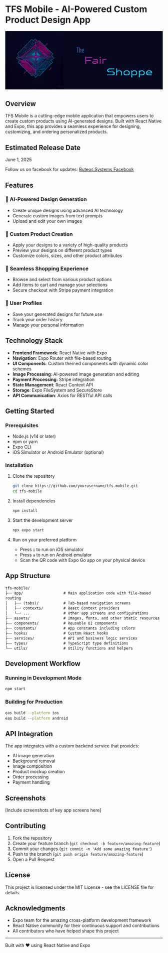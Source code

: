 # TFS Mobile - AI-Powered Custom Product Design App

![TFS Mobile Banner](./assets/images/tfs-banner.png)

## Overview

TFS Mobile is a cutting-edge mobile application that empowers users to create custom products using AI-generated designs. Built with React Native and Expo, this app provides a seamless experience for designing, customizing, and ordering personalized products.

## Estimated Release Date

June 1, 2025

Follow us on facebook for updates: [Buteos Systems Facebook](https://www.facebook.com/profile.php?id=61552240290109)

## Features

### 🎨 AI-Powered Design Generation
- Create unique designs using advanced AI technology
- Generate custom images from text prompts
- Upload and edit your own images

### 👕 Custom Product Creation
- Apply your designs to a variety of high-quality products
- Preview your designs on different product types
- Customize colors, sizes, and other product attributes

### 🛒 Seamless Shopping Experience
- Browse and select from various product options
- Add items to cart and manage your selections
- Secure checkout with Stripe payment integration

### 👤 User Profiles
- Save your generated designs for future use
- Track your order history
- Manage your personal information

## Technology Stack

- **Frontend Framework**: React Native with Expo
- **Navigation**: Expo Router with file-based routing
- **UI Components**: Custom themed components with dynamic color schemes
- **Image Processing**: AI-powered image generation and editing
- **Payment Processing**: Stripe integration
- **State Management**: React Context API
- **Storage**: Expo FileSystem and SecureStore
- **API Communication**: Axios for RESTful API calls

## Getting Started

### Prerequisites

- Node.js (v14 or later)
- npm or yarn
- Expo CLI
- iOS Simulator or Android Emulator (optional)

### Installation

1. Clone the repository
   ```bash
   git clone https://github.com/yourusername/tfs-mobile.git
   cd tfs-mobile
   ```

2. Install dependencies
   ```bash
   npm install
   ```

3. Start the development server
   ```bash
   npx expo start
   ```

4. Run on your preferred platform
   - Press `i` to run on iOS simulator
   - Press `a` to run on Android emulator
   - Scan the QR code with Expo Go app on your physical device

## App Structure

```
tfs-mobile/
├── app/                  # Main application code with file-based routing
│   ├── (tabs)/           # Tab-based navigation screens
│   ├── contexts/         # React Context providers
│   └── ...               # Other app screens and configurations
├── assets/               # Images, fonts, and other static resources
├── components/           # Reusable UI components
├── constants/            # App constants including colors
├── hooks/                # Custom React hooks
├── services/             # API and business logic services
├── types/                # TypeScript type definitions
└── utils/                # Utility functions and helpers
```

## Development Workflow

### Running in Development Mode

```bash
npm start
```

### Building for Production

```bash
eas build --platform ios
eas build --platform android
```

## API Integration

The app integrates with a custom backend service that provides:
- AI image generation
- Background removal
- Image composition
- Product mockup creation
- Order processing
- Payment handling

## Screenshots

[Include screenshots of key app screens here]

## Contributing

1. Fork the repository
2. Create your feature branch (`git checkout -b feature/amazing-feature`)
3. Commit your changes (`git commit -m 'Add some amazing feature'`)
4. Push to the branch (`git push origin feature/amazing-feature`)
5. Open a Pull Request

## License

This project is licensed under the MIT License - see the LICENSE file for details.

## Acknowledgments

- Expo team for the amazing cross-platform development framework
- React Native community for their continuous support and contributions
- All contributors who have helped shape this project

---

Built with ❤️ using React Native and Expo
